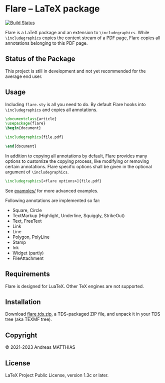 # Flare – LaTeX package
[![Build Status](https://travis-ci.com/AndreasMatthias/Flare.svg?branch=main)](https://travis-ci.com/AndreasMatthias/Flare)

Flare is a LaTeX package and an extension to `\includegraphics`.
While `\includegraphics` copies the content stream of a PDF page,
Flare copies all annotations belonging to this PDF page.


## Status of the Package
This project is still in development and not yet recommended for the
average end user. 


## Usage
Including `flare.sty` is all you need to do. By default Flare hooks
into `\includegraphics` and copies all annotations. 

```latex
\documentclass{article}
\usepackage{flare}
\begin{document}

\includegraphics{file.pdf}

\end{document}
```

In addition to copying all annotations by default, Flare provides many options
to customize the copying process, like modifying or removing certain annotations.
Flare specific options shall be given in the optional argument of
`\includegraphics`.

```latex
\includegraphics[<flare options>]{file.pdf}
```


See [examples/](examples) for more advanced examples.

Following annotations are implemented so far:

- Square, Circle
- TextMarkup (Highlight, Underline, Squiggly, StrikeOut)
- Text, FreeText
- Link
- Line
- Polygon, PolyLine
- Stamp
- Ink
- Widget (partly)
- FileAttachment

## Requirements
Flare is designed for LuaTeX. Other TeX engines are not supported.


## Installation
Download
[flare.tds.zip](https://github.com/AndreasMatthias/Flare/releases/latest/download/flare.tds.zip),
a TDS-packaged ZIP file, and unpack it in your TDS tree (aka TEXMF tree).


## Copyright
© 2021-2023 Andreas MATTHIAS


## License
LaTeX Project Public License, version 1.3c or later.
